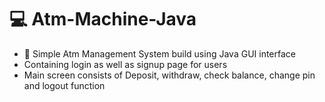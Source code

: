 # 💻 Atm-Machine-Java
- 🏧 Simple Atm Management System build using Java GUI interface
- Containing login as well as signup page for users
- Main screen consists of Deposit, withdraw, check balance, change pin and logout function
